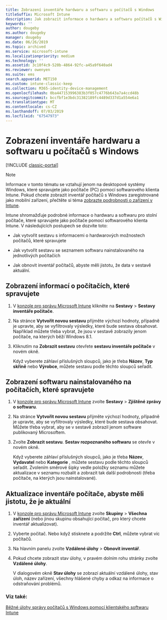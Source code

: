 ```yaml
---
title: Zobrazení inventáře hardwaru a softwaru u počítačů s Windows
titleSuffix: Microsoft Intune
description: Jak zobrazit informace o hardwaru a softwaru počítačů s Windows, které spravujete pomocí klienta softwaru Intune
keywords: ''
author: dougeby
ms.author: dougeby
manager: dougeby
ms.date: 06/26/2019
ms.topic: archived
ms.service: microsoft-intune
ms.localizationpriority: medium
ms.technology: ''
ms.assetid: 3c10f4c9-520b-4864-92fc-a45a9f640ad4
ms.reviewer: owenyen
ms.suite: ems
search.appverid: MET150
ms.custom: intune-classic-keep
ms.collection: M365-identity-device-management
ms.openlocfilehash: 0ba447153996383b3f057c4776b643a7a4ccd48b
ms.sourcegitcommit: bccfbf1e3bdc31382189fc4489d337d1a554e6a1
ms.translationtype: MT
ms.contentlocale: cs-CZ
ms.lasthandoff: 07/03/2019
ms.locfileid: "67547973"
---
```

# <a name="view-hardware-and-software-inventory-for-windows-pcs"></a>Zobrazení inventáře hardwaru a softwaru u počítačů s Windows

[!INCLUDE [classic-portal](includes/classic-portal.md)]

> [!NOTE]
> Informace v tomto tématu se vztahují jenom na desktopové systémy Windows, které spravujete jako počítače (PC) pomocí softwarového klienta Intune. Pokud chcete zobrazit inventář počítačů s Windows zaregistrované jako mobilní zařízení, přečtěte si téma [zobrazte podrobnosti o zařízení v Intune](device-inventory.md).

Intune shromažďuje podrobné informace o hardwaru a softwaru pro stolní počítače, které spravujete jako počítače pomocí softwarového klienta Intune. V následujících postupech se dozvíte toto:

- Jak vytvořit sestavu s informacemi o hardwarových možnostech počítačů, které spravujete

- Jak vytvořit sestavu se seznamem softwaru nainstalovaného na jednotlivých počítačích

- Jak obnovit inventář počítačů, abyste měli jistotu, že data v sestavě aktuální.

## <a name="to-display-information-about-pcs-you-manage"></a>Zobrazení informací o počítačích, které spravujete

1. V [konzole pro správu Microsoft Intune](https://manage.microsoft.com/) klikněte na **Sestavy** &gt; **Sestavy inventáře počítače**.

2. Na stránce **Vytvořit novou sestavu** přijměte výchozí hodnoty, případně je upravte, aby se vyfiltrovaly výsledky, které bude sestava obsahovat. Například můžete třeba vybrat, že jsou v sestavě zobrazily jenom počítače, na kterých běží Windows 8.1.

3. Kliknutím na **Zobrazit sestavu** otevřete **sestavu inventáře počítače** v novém okně.

    Když vyberete záhlaví příslušných sloupců, jako je třeba **Název**, **Typ skříně** nebo **Výrobce**, můžete sestavu podle těchto sloupců seřadit.

## <a name="to-display-software-installed-on-pcs-you-manage"></a>Zobrazení softwaru nainstalovaného na počítačích, které spravujete

1. V [konzole pro správu Microsoft Intune](https://manage.microsoft.com/) zvolte **Sestavy** &gt; **Zjištěné zprávy o softwaru**.

2. Na stránce **Vytvořit novou sestavu** přijměte výchozí hodnoty, případně je upravte, aby se vyfiltrovaly výsledky, které bude sestava obsahovat. Můžete třeba vybrat, aby se v sestavě zobrazil jenom software publikovaný Microsoftem.

3. Zvolte **Zobrazit sestavu**. **Sestav rozpoznaného softwaru** se otevře v novém okně.

    Když vyberete záhlaví příslušných sloupců, jako je třeba **Název**, **Vydavatel** nebo **Kategorie** , můžete sestavu podle těchto sloupců seřadit. Zvolením směrové šipky vedle položky seznamu můžete aktualizace v seznamu rozbalit a zobrazit tak další podrobnosti (třeba počítače, na kterých jsou nainstalované).

## <a name="to-refresh-computer-inventory-to-ensure-it-is-current"></a>Aktualizace inventáře počítače, abyste měli jistotu, že je aktuální

1. V [konzole pro správu Microsoft Intune](https://manage.microsoft.com/) zvolte **Skupiny** &gt; **Všechna zařízení** (nebo jinou skupinu obsahující počítač, pro který chcete inventář aktualizovat).

2. Vyberte počítač. Nebo když stisknete a podržíte **Ctrl**, můžete vybrat víc počítačů.

3. Na hlavním panelu zvolte **Vzdálené úlohy** &gt; **Obnovit inventář**.

4. Pokud chcete zobrazit stav úlohy, v pravém dolním rohu stránky zvolte **Vzdálené úlohy**.

    V dialogovém okně **Stav úlohy** se zobrazí aktuální vzdálené úlohy, stav úloh, název zařízení, všechny hlášené chyby a odkaz na informace o odstraňování problémů.

### <a name="see-also"></a>Viz také:

[Běžné úlohy správy počítačů s Windows pomocí klientského softwaru Intune](common-windows-pc-management-tasks-with-the-microsoft-intune-computer-client.md)
